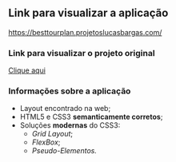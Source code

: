 ## Link para visualizar a aplicação
<https://besttourplan.projetoslucasbargas.com/>

### Link para visualizar o projeto original
[Clique aqui](https://www.figma.com/file/ebqblHvq40LNUtr5hKzztB/Hotel-Booking-Freebie?node-id=11%3A210)

### Informações sobre a aplicação
* Layout encontrado na web; 
* HTML5 e CSS3 **semanticamente corretos**;
* Soluções **modernas** do CSS3: 
    * *Grid Layout*;
    * *FlexBox*;
    * *Pseudo-Elementos.*